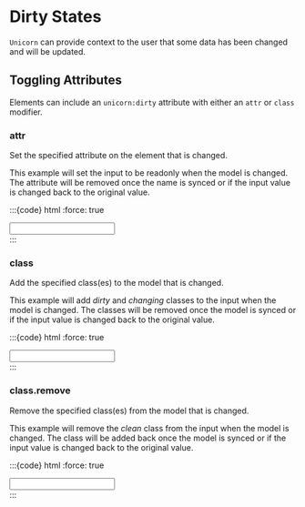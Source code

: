 # Dirty States

`Unicorn` can provide context to the user that some data has been changed and will be updated.

## Toggling Attributes

Elements can include an `unicorn:dirty` attribute with either an `attr` or `class` modifier.

### attr

Set the specified attribute on the element that is changed.

This example will set the input to be readonly when the model is changed. The attribute will be removed once the name is synced or if the input value is changed back to the original value.

:::{code} html
:force: true

<!-- dirty-attr.html -->
<div>
  <input unicorn:model="name" unicorn:dirty.attr="readonly" />
</div>
:::

### class

Add the specified class(es) to the model that is changed.

This example will add _dirty_ and _changing_ classes to the input when the model is changed. The classes will be removed once the model is synced or if the input value is changed back to the original value.

:::{code} html
:force: true

<!-- dirty-class.html -->
<div>
  <input unicorn:model="name" unicorn:dirty.class="dirty changing" />
</div>
:::

### class.remove

Remove the specified class(es) from the model that is changed.

This example will remove the _clean_ class from the input when the model is changed. The class will be added back once the model is synced or if the input value is changed back to the original value.

:::{code} html
:force: true

<!-- dirty-class-remove.html -->
<div>
  <input unicorn:model="name" unicorn:dirty.class.remove="clean" />
</div>
:::
